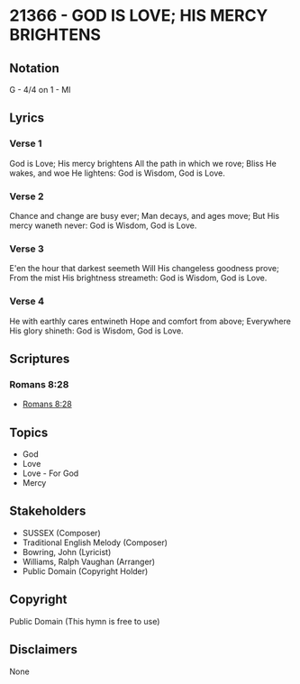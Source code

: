 # 21366 - GOD IS LOVE; HIS MERCY BRIGHTENS

## Notation

G - 4/4 on 1 - MI

## Lyrics

### Verse 1

God is Love; His mercy brightens All the path in which we rove; Bliss He wakes, and woe He lightens: God is Wisdom, God is Love.

### Verse 2

Chance and change are busy ever; Man decays, and ages move; But His mercy waneth never: God is Wisdom, God is Love.

### Verse 3

E'en the hour that darkest seemeth Will His changeless goodness prove; From the mist His brightness streameth: God is Wisdom, God is Love.

### Verse 4

He with earthly cares entwineth Hope and comfort from above; Everywhere His glory shineth: God is Wisdom, God is Love.


## Scriptures

### Romans 8:28

- [Romans 8:28](https://www.biblegateway.com/passage/?search=Romans%208%3A28)


## Topics

- God
- Love
- Love - For God
- Mercy

## Stakeholders

- SUSSEX (Composer)
- Traditional English Melody (Composer)
- Bowring, John (Lyricist)
- Williams, Ralph Vaughan (Arranger)
- Public Domain (Copyright Holder)

## Copyright

Public Domain
(This hymn is free to use)

## Disclaimers

None


